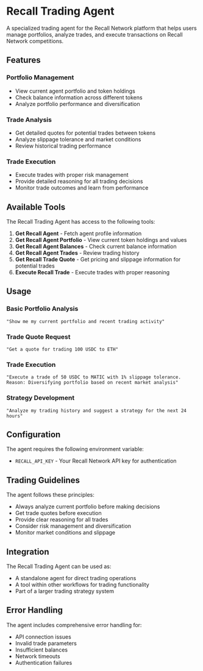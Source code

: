 # Recall Trading Agent

A specialized trading agent for the Recall Network platform that helps users manage portfolios, analyze trades, and execute transactions on Recall Network competitions.

## Features

### Portfolio Management

- View current agent portfolio and token holdings
- Check balance information across different tokens
- Analyze portfolio performance and diversification

### Trade Analysis

- Get detailed quotes for potential trades between tokens
- Analyze slippage tolerance and market conditions
- Review historical trading performance

### Trade Execution

- Execute trades with proper risk management
- Provide detailed reasoning for all trading decisions
- Monitor trade outcomes and learn from performance

## Available Tools

The Recall Trading Agent has access to the following tools:

1. **Get Recall Agent** - Fetch agent profile information
2. **Get Recall Agent Portfolio** - View current token holdings and values
3. **Get Recall Agent Balances** - Check current balance information
4. **Get Recall Agent Trades** - Review trading history
5. **Get Recall Trade Quote** - Get pricing and slippage information for potential trades
6. **Execute Recall Trade** - Execute trades with proper reasoning

## Usage

### Basic Portfolio Analysis

```
"Show me my current portfolio and recent trading activity"
```

### Trade Quote Request

```
"Get a quote for trading 100 USDC to ETH"
```

### Trade Execution

```
"Execute a trade of 50 USDC to MATIC with 1% slippage tolerance. Reason: Diversifying portfolio based on recent market analysis"
```

### Strategy Development

```
"Analyze my trading history and suggest a strategy for the next 24 hours"
```

## Configuration

The agent requires the following environment variable:

- `RECALL_API_KEY` - Your Recall Network API key for authentication

## Trading Guidelines

The agent follows these principles:

- Always analyze current portfolio before making decisions
- Get trade quotes before execution
- Provide clear reasoning for all trades
- Consider risk management and diversification
- Monitor market conditions and slippage

## Integration

The Recall Trading Agent can be used as:

- A standalone agent for direct trading operations
- A tool within other workflows for trading functionality
- Part of a larger trading strategy system

## Error Handling

The agent includes comprehensive error handling for:

- API connection issues
- Invalid trade parameters
- Insufficient balances
- Network timeouts
- Authentication failures

